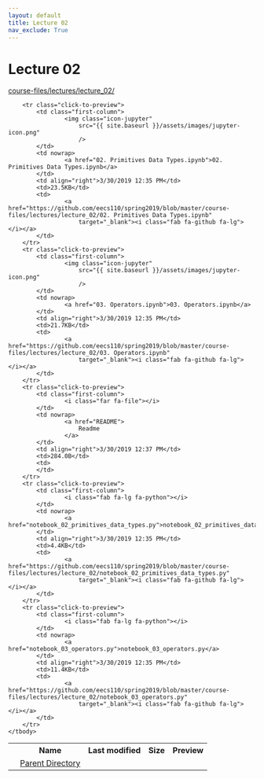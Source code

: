 ```yaml
---
layout: default
title: Lecture 02
nav_exclude: True
---
```


# Lecture 02

[course-files/lectures/lecture_02/](.)

<table class="tbl-files">
    <tbody>
        <tr>
            <th valign="top"></th>
            <th>Name</th>
            <th>Last modified</th>
            <th>Size</th>
            <th>Preview</th>
        </tr>
        <tr>
            <td valign="top">
                <i class="fa fa-folder-open"></i>
            </td>
            <td><a href="../">Parent Directory</a></td>
            <td>&nbsp;</td>
            <td>&nbsp;</td>
            <td>&nbsp;</td>
        </tr>

        <tr class="click-to-preview">
            <td class="first-column">
                    <img class="icon-jupyter"
                        src="{{ site.baseurl }}/assets/images/jupyter-icon.png"
                        />
            </td>
            <td nowrap>
                    <a href="02. Primitives Data Types.ipynb">02. Primitives Data Types.ipynb</a>
            </td>
            <td align="right">3/30/2019 12:35 PM</td>
            <td>23.5KB</td>
            <td>
                    <a href="https://github.com/eecs110/spring2019/blob/master/course-files/lectures/lecture_02/02. Primitives Data Types.ipynb"
                        target="_blank"><i class="fab fa-github fa-lg"></i></a>
            </td>
        </tr>
        <tr class="click-to-preview">
            <td class="first-column">
                    <img class="icon-jupyter"
                        src="{{ site.baseurl }}/assets/images/jupyter-icon.png"
                        />
            </td>
            <td nowrap>
                    <a href="03. Operators.ipynb">03. Operators.ipynb</a>
            </td>
            <td align="right">3/30/2019 12:35 PM</td>
            <td>21.7KB</td>
            <td>
                    <a href="https://github.com/eecs110/spring2019/blob/master/course-files/lectures/lecture_02/03. Operators.ipynb"
                        target="_blank"><i class="fab fa-github fa-lg"></i></a>
            </td>
        </tr>
        <tr class="click-to-preview">
            <td class="first-column">
                    <i class="far fa-file"></i>
            </td>
            <td nowrap>
                    <a href="README">
                        Readme
                    </a>
            </td>
            <td align="right">3/30/2019 12:37 PM</td>
            <td>284.0B</td>
            <td>
            </td>
        </tr>
        <tr class="click-to-preview">
            <td class="first-column">
                    <i class="fab fa-lg fa-python"></i>
            </td>
            <td nowrap>
                    <a href="notebook_02_primitives_data_types.py">notebook_02_primitives_data_types.py</a>
            </td>
            <td align="right">3/30/2019 12:35 PM</td>
            <td>4.4KB</td>
            <td>
                    <a href="https://github.com/eecs110/spring2019/blob/master/course-files/lectures/lecture_02/notebook_02_primitives_data_types.py"
                        target="_blank"><i class="fab fa-github fa-lg"></i></a>
            </td>
        </tr>
        <tr class="click-to-preview">
            <td class="first-column">
                    <i class="fab fa-lg fa-python"></i>
            </td>
            <td nowrap>
                    <a href="notebook_03_operators.py">notebook_03_operators.py</a>
            </td>
            <td align="right">3/30/2019 12:35 PM</td>
            <td>11.4KB</td>
            <td>
                    <a href="https://github.com/eecs110/spring2019/blob/master/course-files/lectures/lecture_02/notebook_03_operators.py"
                        target="_blank"><i class="fab fa-github fa-lg"></i></a>
            </td>
        </tr>
    </tbody>
</table>

